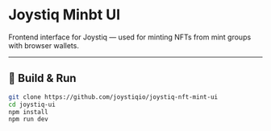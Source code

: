 # Joystiq Minbt UI

Frontend interface for Joystiq — used for minting NFTs from mint groups with browser wallets.

---

## 🔧 Build & Run

```bash
git clone https://github.com/joystiqio/joystiq-nft-mint-ui
cd joystiq-ui
npm install
npm run dev
